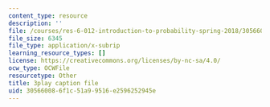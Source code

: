 ```yaml
---
content_type: resource
description: ''
file: /courses/res-6-012-introduction-to-probability-spring-2018/305660086f1c51a99516e2596252945e_YenDB3yOfDc.vtt
file_size: 6345
file_type: application/x-subrip
learning_resource_types: []
license: https://creativecommons.org/licenses/by-nc-sa/4.0/
ocw_type: OCWFile
resourcetype: Other
title: 3play caption file
uid: 30566008-6f1c-51a9-9516-e2596252945e
---
```

